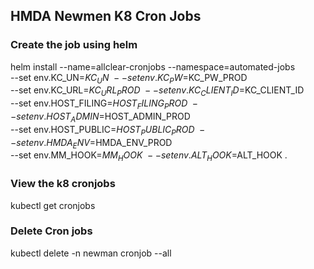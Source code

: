 ## HMDA Newmen K8 Cron Jobs

### Create the job using helm
helm install  --name=allclear-cronjobs --namespace=automated-jobs  \
--set env.KC_UN=$KC_UN \
--set env.KC_PW=$KC_PW_PROD \
--set env.KC_URL=$KC_URL_PROD \
--set env.KC_CLIENT_ID=$KC_CLIENT_ID \
--set env.HOST_FILING=$HOST_FILING_PROD \
--set env.HOST_ADMIN=$HOST_ADMIN_PROD \
--set env.HOST_PUBLIC=$HOST_PUBLIC_PROD \
--set env.HMDA_ENV=$HMDA_ENV_PROD \
--set env.MM_HOOK=$MM_HOOK \
--set env.ALT_HOOK=$ALT_HOOK .


### View the k8 cronjobs

kubectl get cronjobs


### Delete Cron jobs 

kubectl delete -n newman cronjob --all

